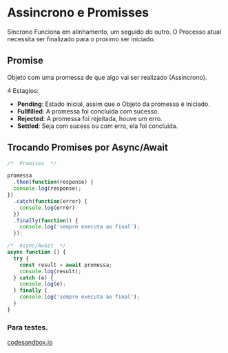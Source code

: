 # Assincrono e Promisses

Sincrono Funciona em alinhamento, um seguido do outro.
O Processo atual necessita ser finalizado para o proximo ser iniciado.

## Promise
 Objeto com uma promessa de que algo vai ser realizado (Assincrono).

 4 Estagios:
  - **Pending**: Estado inicial, assim que o Objeto da promessa é iniciado.
  - **Fullfilled**: A promessa foi concluida com sucesso.
  - **Rejected**: A promessa foi rejeitada, houve um erro.
  - **Settled**: Seja com sucess ou com erro, ela foi concluida.

## Trocando Promises por Async/Await

```javascript
/*  Promises  */

promessa
  .then(function(response) {
  console.log(response);
})
  .catch(function(error) { 
    console.log(error)
  })
  .finally(function() {
    console.log('sempre executa ao final');
  });
```
```javascript
/*  Async/Await  */
async function () {
  try {
    const result = await promessa;
    console.log(result);
  } catch (e) {
    console.log(e);
  } finally {
    console.log('sempre executa ao final');
  }
}
```
  ### Para testes.

[codesandbox.io](https://codesandbox.io/)
